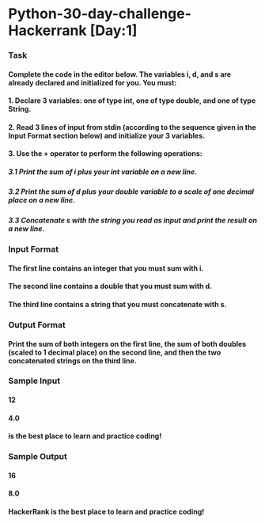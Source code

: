 # Python-30-day-challenge-Hackerrank  [Day:1]

### Task
#### Complete the code in the editor below. The variables i, d, and s are already declared and initialized for you. You must:

#### 1. Declare 3 variables: one of type int, one of type double, and one of type String.

#### 2. Read 3 lines of input from stdin (according to the sequence given in the Input Format section below) and initialize your 3 variables.

#### 3. Use the + operator to perform the following operations:

##### 3.1 Print the sum of i plus your int variable on a new line.
##### 3.2 Print the sum of d plus your double variable to a scale of one decimal place on a new line.
##### 3.3 Concatenate s with the string you read as input and print the result on a new line.

### Input Format

#### The first line contains an integer that you must sum with i.
#### The second line contains a double that you must sum with d.
#### The third line contains a string that you must concatenate with s.

### Output Format

#### Print the sum of both integers on the first line, the sum of both doubles (scaled to 1 decimal place) on the second line, and then the two concatenated strings on the third line.

### Sample Input

#### 12
#### 4.0
#### is the best place to learn and practice coding!


### Sample Output

#### 16
#### 8.0
#### HackerRank is the best place to learn and practice coding!

